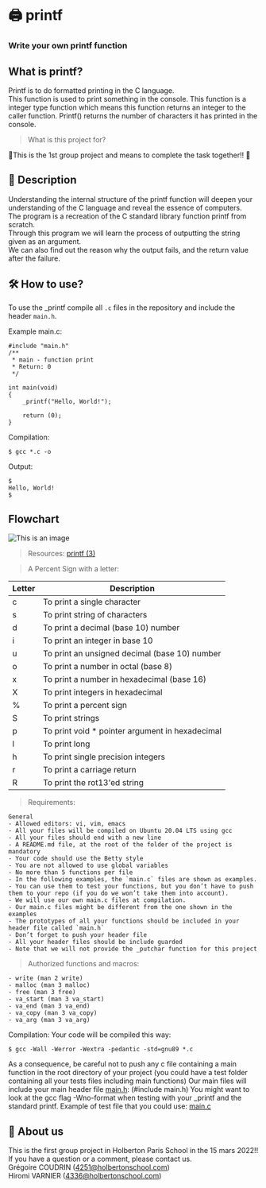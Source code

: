 # :printer: printf
### Write your own printf function

## What is printf? ##

Printf is to do formatted printing in the C language.<br>This function is used to print something in the console. This function is a integer type function which means this function returns an integer to the caller function. Printf() returns the number of characters it has printed in the console.


> What is this project for?

:couple:This is the 1st group project and means to complete the task together!! :couple:

## :open_book: Description ##
Understanding the internal structure of the printf function will deepen your understanding of the C language and reveal the essence of computers.<br>
The program is a recreation of the C standard library function printf from scratch.<br>
Through this program we will learn the process of outputting the string given as an argument.<br>
We can also find out the reason why the output fails, and the return value after the failure.

## :hammer_and_wrench: How to use? ##
To use the _printf compile all `.c` files in the repository and include the header `main.h`.

Example main.c:
```
#include "main.h"
/**
 * main - function print
 * Return: 0
 */

int main(void)
{
    _printf("Hello, World!");

    return (0);
}
```
Compilation:
```
$ gcc *.c -o
```
Output:
```
$
Hello, World!
$
```
## Flowchart ##

![This is an image](https://user-images.githubusercontent.com/69083631/158465780-cb509342-8788-4d8e-bd28-93ea99dd0b85.jpg)



> Resources:
[printf (3)](https://github.com/gregcdjm/printf/edit/main/man_3_printf)

> A Percent Sign with a letter:

| Letter  | Description |
| ------------- | ------------- |
| c | To print a single character |
| s | To print string of characters |
| d | To print a decimal (base 10) number |
| i | To print an integer in base 10 |
| u | To print an unsigned decimal (base 10) number |
| o | To print a number in octal (base 8) |
| x | To print a number in hexadecimal (base 16) |
| X | To print integers in hexadecimal |
| % | To print a percent sign |
| S | To print strings |
| p | To print void * pointer argument in hexadecimal |
| l | To print long |
| h | To print single precision integers |
| r | To print a carriage return |
| R | To print the rot13'ed string |


> Requirements:
```
General
- Allowed editors: vi, vim, emacs
- All your files will be compiled on Ubuntu 20.04 LTS using gcc
- All your files should end with a new line
- A README.md file, at the root of the folder of the project is mandatory
- Your code should use the Betty style
- You are not allowed to use global variables
- No more than 5 functions per file
- In the following examples, the `main.c` files are shown as examples.
- You can use them to test your functions, but you don’t have to push them to your repo (if you do we won’t take them into account).
- We will use our own main.c files at compilation.
- Our main.c files might be different from the one shown in the examples
- The prototypes of all your functions should be included in your header file called `main.h`
- Don’t forget to push your header file
- All your header files should be include guarded
- Note that we will not provide the _putchar function for this project
```
> Authorized functions and macros:
```
- write (man 2 write)
- malloc (man 3 malloc)
- free (man 3 free)
- va_start (man 3 va_start)
- va_end (man 3 va_end)
- va_copy (man 3 va_copy)
- va_arg (man 3 va_arg)
```
Compilation:
Your code will be compiled this way:
```
$ gcc -Wall -Werror -Wextra -pedantic -std=gnu89 *.c
```
As a consequence, be careful not to push any c file containing a main function in the root directory of your project (you could have a test folder containing all your tests files including main functions)
Our main files will include your main header file [main.h](https://github.com/gregcdjm/printf/edit/main/main.h): (#include main.h)
You might want to look at the gcc flag -Wno-format when testing with your _printf and the standard printf. Example of test file that you could use: [main.c](https://github.com/gregcdjm/printf/edit/main/main.c)

## :couple: About us ##
This is the first group project in Holberton Paris School in the 15 mars 2022!!<br>
If you have a question or a comment, please contact us.<br>
Grégoire COUDRIN (4251@holbertonschool.com)<br>
Hiromi VARNIER (4336@holbertonschool.com)<br>
